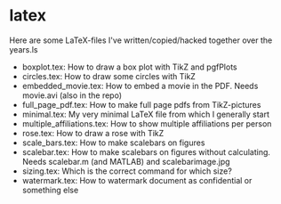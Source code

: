 latex
=====

Here are some LaTeX-files I've written/copied/hacked together over the years.ls

  - boxplot.tex: How to draw a box plot with TikZ and pgfPlots
  - circles.tex: How to draw some circles with TikZ
  - embedded_movie.tex: How to embed a movie in the PDF. Needs movie.avi (also in the repo)
  - full_page_pdf.tex: How to make full page pdfs from TikZ-pictures 
  - minimal.tex: My very minimal LaTeX file from which I generally start
  - multiple_affiliations.tex: How to show multiple affiliations per person
  - rose.tex: How to draw a rose with TikZ
  - scale_bars.tex: How to make scalebars on figures
  - scalebar.tex: How to make scalebars on figures without calculating. Needs scalebar.m (and MATLAB) and scalebarimage.jpg
  - sizing.tex: Which is the correct command for which size?
  - watermark.tex: How to watermark document as confidential or something else

